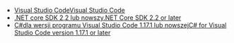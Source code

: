 * [<span data-ttu-id="ab71b-101">Visual Studio Code</span><span class="sxs-lookup"><span data-stu-id="ab71b-101">Visual Studio Code</span></span>](https://code.visualstudio.com/download)
* [<span data-ttu-id="ab71b-102">.NET core SDK 2,2 lub nowszy</span><span class="sxs-lookup"><span data-stu-id="ab71b-102">.NET Core SDK 2.2 or later</span></span>](https://www.microsoft.com/net/download/all)
* [<span data-ttu-id="ab71b-103">C#dla wersji programu Visual Studio Code 1.17.1 lub nowszej</span><span class="sxs-lookup"><span data-stu-id="ab71b-103">C# for Visual Studio Code version 1.17.1 or later</span></span>](https://marketplace.visualstudio.com/items?itemName=ms-vscode.csharp)